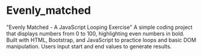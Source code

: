 # Evenly_matched
 "Evenly Matched - A JavaScript Looping Exercise" A simple coding project that displays numbers from 0 to 100, highlighting even numbers in bold. Built with HTML, Bootstrap, and JavaScript to practice loops and basic DOM manipulation. Users input start and end values to generate results.
